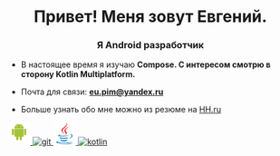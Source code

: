 <h1 align="center">Привет! Меня зовут Евгений.</h1>
<h3 align="center">Я Android разработчик</h3>

- В настоящее время я изучаю **Compose. С интересом смотрю в сторону Kotlin Multiplatform.**

- Почта для связи: **eu.pim@yandex.ru**

- Больше узнать обо мне можно из резюме на [HH.ru](https://ekaterinburg.hh.ru/resume/f370eb32ff0c3008f20039ed1f5a735a74304d)

<p align="left"> <a href="https://developer.android.com" target="_blank" rel="noreferrer"> <img src="https://raw.githubusercontent.com/devicons/devicon/master/icons/android/android-original-wordmark.svg" alt="android" width="40" height="40"/> </a> <a href="https://git-scm.com/" target="_blank" rel="noreferrer"> <img src="https://www.vectorlogo.zone/logos/git-scm/git-scm-icon.svg" alt="git" width="40" height="40"/> </a> <a href="https://www.java.com" target="_blank" rel="noreferrer"> <img src="https://raw.githubusercontent.com/devicons/devicon/master/icons/java/java-original.svg" alt="java" width="40" height="40"/> </a> <a href="https://kotlinlang.org" target="_blank" rel="noreferrer"> <img src="https://www.vectorlogo.zone/logos/kotlinlang/kotlinlang-icon.svg" alt="kotlin" width="40" height="40"/> </a> </p>
